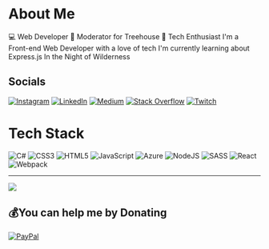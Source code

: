 # About Me

:computer: Web Developer
:frog: Moderator for Treehouse
:rocket: Tech Enthusiast
I'm a Front-end Web Developer with a love of tech
I'm currently learning about Express.js
In the Night of Wilderness

## Socials

[![Instagram](https://img.shields.io/badge/Instagram-%23E4405F.svg?logo=Instagram&logoColor=white)](https://instagram.com/jmereardon17) [![LinkedIn](https://img.shields.io/badge/LinkedIn-%230077B5.svg?logo=linkedin&logoColor=white)](https://linkedin.com/in/jmereardon17) [![Medium](https://img.shields.io/badge/Medium-12100E?logo=medium&logoColor=white)](https://medium.com/@@jme.reardon17) [![Stack Overflow](https://img.shields.io/badge/-Stackoverflow-FE7A16?logo=stack-overflow&logoColor=white)](https://stackoverflow.com/users/14158128) [![Twitch](https://img.shields.io/badge/Twitch-%239146FF.svg?logo=Twitch&logoColor=white)](https://twitch.tv/consp1racyy)

# Tech Stack

![C#](https://img.shields.io/badge/c%23-%23239120.svg?style=for-the-badge&logo=c-sharp&logoColor=white) ![CSS3](https://img.shields.io/badge/css3-%231572B6.svg?style=for-the-badge&logo=css3&logoColor=white) ![HTML5](https://img.shields.io/badge/html5-%23E34F26.svg?style=for-the-badge&logo=html5&logoColor=white) ![JavaScript](https://img.shields.io/badge/javascript-%23323330.svg?style=for-the-badge&logo=javascript&logoColor=%23F7DF1E) ![Azure](https://img.shields.io/badge/azure-%230072C6.svg?style=for-the-badge&logo=azure-devops&logoColor=white) ![NodeJS](https://img.shields.io/badge/node.js-6DA55F?style=for-the-badge&logo=node.js&logoColor=white) ![SASS](https://img.shields.io/badge/SASS-hotpink.svg?style=for-the-badge&logo=SASS&logoColor=white) ![React](https://img.shields.io/badge/react-%2320232a.svg?style=for-the-badge&logo=react&logoColor=%2361DAFB) ![Webpack](https://img.shields.io/badge/webpack-%238DD6F9.svg?style=for-the-badge&logo=webpack&logoColor=black)

---
[![](https://visitcount.itsvg.in/api?id=jmereardon17&icon=2&color=6)](https://visitcount.itsvg.in)

## 💰You can help me by Donating

  [![PayPal](https://img.shields.io/badge/PayPal-00457C?style=for-the-badge&logo=paypal&logoColor=white)](https://paypal.me/jmereardon17)
